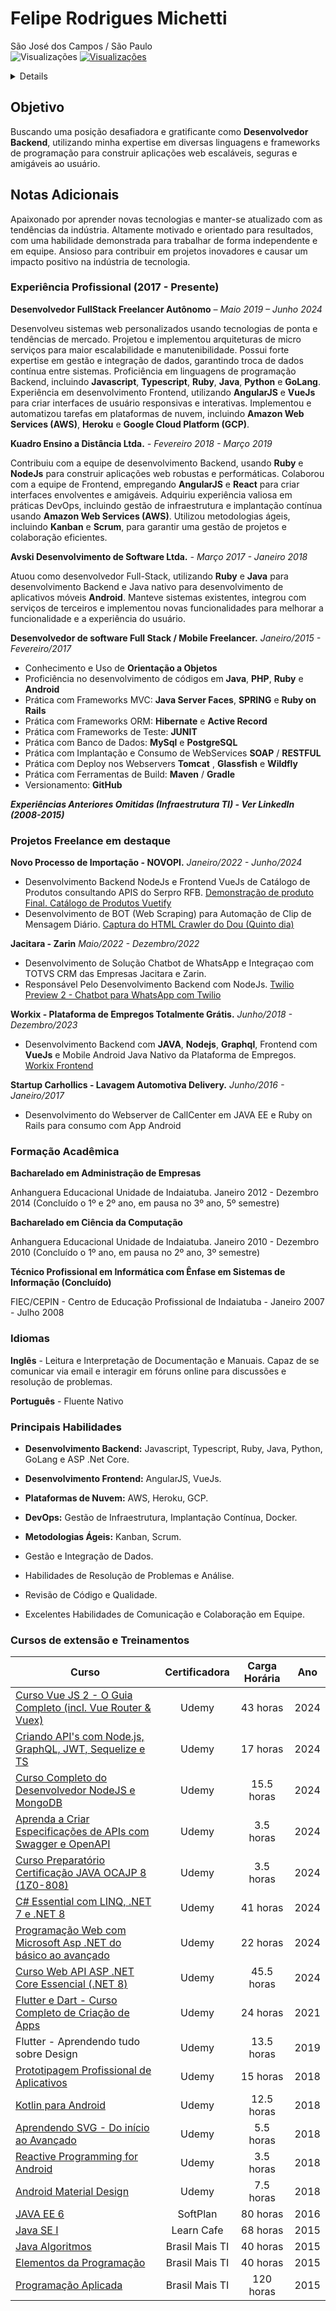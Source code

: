 # Felipe Rodrigues Michetti
São José dos Campos / São Paulo  
<img src="https://komarev.com/ghpvc/?username=frmichetti&color=red" alt="Visualizações" />
[![Visualizações](https://hits.seeyoufarm.com/api/count/incr/badge.svg?url=https%3A%2F%2Fgist.github.com%2Ffrmichetti%2F565bf971a2c5c621a34693b7463c2671&count_bg=%23C83D3D&title_bg=%23555555&icon=&icon_color=%23E7E7E7&title=Visualizações&edge_flat=false)](https://hits.seeyoufarm.com)
<details>   
<br/>  
Linkedin: https://www.linkedin.com/in/frmichetti 
<br/>   
GitHub: https://github.com/frmichetti 
<br/>
Email: frmichetti@gmail.com
<br/>  
WhatsApp: +55 12 99155-2277
</details> 

## Objetivo
Buscando uma posição desafiadora e gratificante como **Desenvolvedor Backend**, utilizando minha expertise em diversas linguagens e frameworks de programação para construir aplicações web escaláveis, seguras e amigáveis ao usuário.

## Notas Adicionais
Apaixonado por aprender novas tecnologias e manter-se atualizado com as tendências da indústria. Altamente motivado e orientado para resultados, com uma habilidade demonstrada para trabalhar de forma independente e em equipe. Ansioso para contribuir em projetos inovadores e causar um impacto positivo na indústria de tecnologia.

### Experiência Profissional (2017 - Presente)
**Desenvolvedor FullStack Freelancer Autônomo** _– Maio 2019 – Junho 2024_

Desenvolveu sistemas web personalizados usando tecnologias de ponta e tendências de mercado.
Projetou e implementou arquiteturas de micro serviços para maior escalabilidade e manutenibilidade.
Possui forte expertise em gestão e integração de dados, garantindo troca de dados contínua entre sistemas.
Proficiência em linguagens de programação Backend, incluindo **Javascript**, **Typescript**, **Ruby**, **Java**, **Python** e **GoLang**.
Experiência em desenvolvimento Frontend, utilizando **AngularJS** e **VueJs** para criar interfaces de usuário responsivas e interativas.
Implementou e automatizou tarefas em plataformas de nuvem, incluindo **Amazon Web Services (AWS)**, **Heroku** e **Google Cloud Platform (GCP)**.

**Kuadro Ensino a Distância Ltda.** _- Fevereiro 2018 - Março 2019_

Contribuiu com a equipe de desenvolvimento Backend, usando **Ruby** e **NodeJs** para construir aplicações web robustas e performáticas.
Colaborou com a equipe de Frontend, empregando **AngularJS** e **React** para criar interfaces envolventes e amigáveis.
Adquiriu experiência valiosa em práticas DevOps, incluindo gestão de infraestrutura e implantação contínua usando **Amazon Web Services (AWS)**.
Utilizou metodologias ágeis, incluindo **Kanban** e **Scrum**, para garantir uma gestão de projetos e colaboração eficientes.

**Avski Desenvolvimento de Software Ltda.** _- Março 2017 - Janeiro 2018_

Atuou como desenvolvedor Full-Stack, utilizando **Ruby** e **Java** para desenvolvimento Backend e Java nativo para desenvolvimento de aplicativos móveis **Android**.
Manteve sistemas existentes, integrou com serviços de terceiros e implementou novas funcionalidades para melhorar a funcionalidade e a experiência do usuário.

**Desenvolvedor de software Full Stack / Mobile Freelancer.** _Janeiro/2015 - Fevereiro/2017_
* Conhecimento e Uso de **Orientação a Objetos**
* Proficiência no desenvolvimento de códigos em **Java**, **PHP**, **Ruby** e **Android**
* Prática com Frameworks MVC: **Java Server Faces**, **SPRING** e **Ruby on Rails**
* Prática com Frameworks ORM: **Hibernate** e **Active Record**
* Prática com Frameworks de Teste: **JUNIT**
* Prática com Banco de Dados: **MySql** e **PostgreSQL**
* Prática com Implantação e Consumo de WebServices **SOAP** / **RESTFUL**
* Prática com Deploy nos Webservers **Tomcat** , **Glassfish** e **Wildfly**
* Prática com Ferramentas de Build: **Maven** / **Gradle**
* Versionamento: **GitHub**

**_Experiências Anteriores Omitidas (Infraestrutura TI) - Ver LinkedIn (2008-2015)_**

### Projetos Freelance em destaque

**Novo Processo de Importação - NOVOPI.** _Janeiro/2022 - Junho/2024_ 
- Desenvolvimento Backend NodeJs e Frontend VueJs de Catálogo de Produtos consultando APIS do Serpro RFB.
[Demonstração de produto Final. Catálogo de Produtos Vuetify](https://youtu.be/HSparLRGF0A)
- Desenvolvimento de BOT (Web Scraping) para Automação de Clip de Mensagem Diário.
[Captura do HTML Crawler do Dou (Quinto dia)](https://youtu.be/ScXzAbuWBm8?si=AhDpWz7xaIACRrlh)

**Jacitara - Zarin** _Maio/2022 - Dezembro/2022_
- Desenvolvimento de Solução Chatbot de WhatsApp e Integraçao com TOTVS CRM das Empresas Jacitara e Zarin.
- Responsável Pelo Desenvolvimento Backend com NodeJs.
[Twilio Preview 2 - Chatbot para WhatsApp com Twilio](https://youtu.be/XFaVPbkYY-o)

**Workix - Plataforma de Empregos Totalmente Grátis.** _Junho/2018 - Dezembro/2023_
- Desenvolvimento Backend com **JAVA**, **Nodejs**, **Graphql**, Frontend com **VueJs** e Mobile Android Java Nativo da Plataforma de Empregos.
[Workix Frontend](https://youtu.be/ogYem-N-xT0)


**Startup Carhollics - Lavagem Automotiva Delivery.** _Junho/2016 - Janeiro/2017_ 
- Desenvolvimento do Webserver de CallCenter em JAVA EE e Ruby on Rails para consumo com App Android



### Formação Acadêmica
**Bacharelado em Administração de Empresas**

Anhanguera Educacional Unidade de Indaiatuba. Janeiro 2012 - Dezembro 2014 (Concluído o 1º e 2º ano, em pausa no 3º ano, 5º semestre)

**Bacharelado em Ciência da Computação** 

Anhanguera Educacional Unidade de Indaiatuba. Janeiro 2010 - Dezembro 2010 (Concluído o 1º ano, em pausa no 2º ano, 3º semestre)

**Técnico Profissional em Informática com Ênfase em Sistemas de Informação (Concluído)**

FIEC/CEPIN - Centro de Educação Profissional de Indaiatuba - Janeiro 2007 - Julho 2008 

### Idiomas
**Inglês** - Leitura e Interpretação de Documentação e Manuais. Capaz de se comunicar via email e interagir em fóruns online para discussões e resolução de problemas.

**Português** - Fluente Nativo

### Principais Habilidades
- **Desenvolvimento Backend:** Javascript, Typescript, Ruby, Java, Python, GoLang e ASP .Net Core.

- **Desenvolvimento Frontend:** AngularJS, VueJs.

- **Plataformas de Nuvem:** AWS, Heroku, GCP.

- **DevOps:** Gestão de Infraestrutura, Implantação Contínua, Docker.

- **Metodologias Ágeis:** Kanban, Scrum.

- Gestão e Integração de Dados.

- Habilidades de Resolução de Problemas e Análise.

- Revisão de Código e Qualidade.

- Excelentes Habilidades de Comunicação e Colaboração em Equipe.

### Cursos de extensão e Treinamentos

| Curso                                                        | Certificadora  | Carga Horária | Ano     | 
| ------------------------------------------------------------ |:-------------: |:-------------:| :------:|
|[Curso Vue JS 2 - O Guia Completo (incl. Vue Router & Vuex)](https://www.udemy.com/certificate/UC-060a7978-8aab-4278-b4be-a22696aff910/)| Udemy| 43 horas | 2024 |
| [ Criando API's com Node.js, GraphQL, JWT, Sequelize e TS](https://www.udemy.com/certificate/UC-3cf44473-3dc2-43d4-9cca-bdc480bcbb94/)  | Udemy          | 17 horas      | 2024    |
| [Curso Completo do Desenvolvedor NodeJS e MongoDB](https://www.udemy.com/certificate/UC-973a42d1-ccf2-4e5e-800f-9091f4ccf5cc/)          | Udemy          | 15.5 horas   | 2024     |   
| [Aprenda a Criar Especificações de APIs com Swagger e OpenAPI](https://www.udemy.com/certificate/UC-e7c17806-09c4-4842-9a31-84ab9761e873/) | Udemy          | 3.5 horas    | 2024     |
| [Curso Preparatório Certificação JAVA OCAJP 8 (1Z0-808)](https://www.udemy.com/certificate/UC-c259155e-bbb4-4a17-bedd-5ce7b331cce1/)       | Udemy          | 3.5 horas     | 2024    |
| [C# Essential com LINQ, .NET 7 e .NET 8](https://www.udemy.com/certificate/UC-ed6bf23f-a06f-4bd3-bd6d-7f2e7722e2a8/)                       | Udemy          | 41 horas      | 2024    |
| [Programação Web com Microsoft Asp .NET do básico ao avançado](https://www.udemy.com/certificate/UC-7fe4d0cc-9c65-4f28-97b9-cf13d9a7791f/) | Udemy          | 22 horas      | 2024    |
| [Curso Web API ASP .NET Core Essencial (.NET 8)](https://www.udemy.com/certificate/UC-49029b7e-8500-4d9f-840a-5a06cefe2648/)               | Udemy          | 45.5 horas      | 2024    |
| [Flutter e Dart - Curso Completo de Criação de Apps](https://www.udemy.com/certificate/UC-41743550-7392-441a-bd69-8004a42245f4/)           | Udemy          | 24 horas      | 2021    |
| Flutter - Aprendendo tudo sobre Design                        | Udemy    | 13.5 horas         | 2019    |
| [Prototipagem Profissional de Aplicativos](https://www.udemy.com/certificate/UC-15HQQJN5/)                     | Udemy          | 15 horas      | 2018    |
| [Kotlin para Android](https://www.udemy.com/certificate/UC-48NXII1K/)                                          | Udemy          | 12.5 horas    | 2018    |
| [Aprendendo SVG - Do início ao Avançado](https://www.udemy.com/certificate/UC-7WEPI9CB/)                       | Udemy          | 5.5 horas     | 2018    |
| [Reactive Programming for Android](https://www.udemy.com/certificate/UC-GYQVZ51E/)                             | Udemy          | 3.5 horas     | 2018    |
| [Android Material Design](https://www.udemy.com/certificate/UC-IVOE83VJ/)                                      | Udemy          | 7.5 horas     | 2018    |
| [JAVA EE 6](https://frmichetti.github.io/certificates/Java_EE_6-Certificado_Felipe_Rodrigues_Michetti_27.png)                                                    | SoftPlan       | 80 horas      | 2016    |
| [Java SE I](https://frmichetti.github.io/certificates/certificate-2100749.735701.12566-learncafe-frente.png)                                                    | Learn Cafe     | 68 horas      | 2015    |
| [Java Algoritmos](https://frmichetti.github.io/certificates/Java%20Algoritmos.png)                               | Brasil Mais TI | 40 horas      | 2015    |
| [Elementos da Programação](https://frmichetti.github.io/certificates/Java%20Elementos%20da%20Programaçao.png)                                     | Brasil Mais TI | 40 horas      | 2015    |
| [Programação Aplicada](https://frmichetti.github.io/certificates/Java%20Programação%20Aplicada.png)                                         | Brasil Mais TI | 120 horas     | 2015    |









